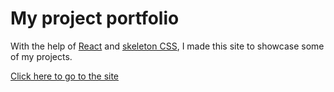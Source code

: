 # My project portfolio

With the help of [React](https://reactjs.org/) and [skeleton CSS](http://getskeleton.com/), I made this site to showcase some of my projects.

[Click here to go to the site](https://daikman.github.io/)
